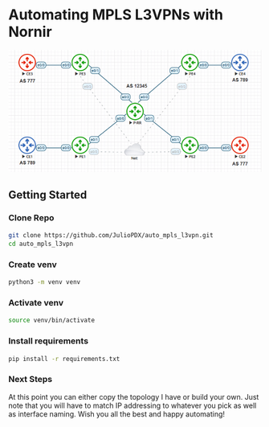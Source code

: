 # Automating MPLS L3VPNs with Nornir

![](pics/auto_mpls.png)

## Getting Started

### Clone Repo

```bash
git clone https://github.com/JulioPDX/auto_mpls_l3vpn.git
cd auto_mpls_l3vpn
```
### Create venv

```bash
python3 -m venv venv
```

### Activate venv

```bash
source venv/bin/activate
```

### Install requirements

```bash
pip install -r requirements.txt
```

### Next Steps

At this point you can either copy the topology I have or build your own. Just note that you will have to match IP addressing to whatever you pick as well as interface naming. Wish you all the best and happy automating!

